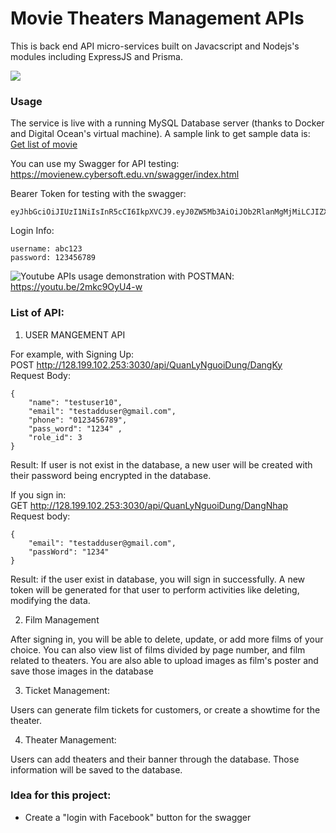 # Movie Theaters Management APIs

This is back end API micro-services built on Javacscript and Nodejs's modules including ExpressJS and Prisma.

![](https://media.npr.org/assets/img/2020/05/05/plazamarqueeduringclosure_custom-965476b67c1a760bdb3e16991ce8d65098605f62-s1100-c50.jpeg)


### Usage

The service is live with a running MySQL Database server (thanks to Docker and Digital Ocean's virtual machine). A sample link to get sample data is: [Get list of movie](http://128.199.102.253:3030/api/QuanLyPhim/LayDanhSachPhim)

You can use my Swagger for API testing: https://movienew.cybersoft.edu.vn/swagger/index.html

Bearer Token for testing with the swagger: 
  
```
eyJhbGciOiJIUzI1NiIsInR5cCI6IkpXVCJ9.eyJ0ZW5Mb3AiOiJOb2RlanMgMjMiLCJIZXRIYW5TdHJpbmciOiIyNC8wMS8yMDIzIiwiSGV0SGFuVGltZSI6IjE2NzQ1MTg0MDAwMDAiLCJuYmYiOjE2NTc2NDUyMDAsImV4cCI6MTY3NDY2NjAwMH0.tMpP9vQGyw0easJhkJFDbghtZNpnB7aQjlSyjqVoNRI
```
  
Login Info:
  
```
username: abc123
password: 123456789
```
  
![Youtube](https://img.shields.io/badge/YouTube-FF0000?style=flat&logo=youtube) APIs usage demonstration with POSTMAN: https://youtu.be/2mkc9OyU4-w

### List of API:  

1. USER MANGEMENT API  
  
For example, with Signing Up:  
POST http://128.199.102.253:3030/api/QuanLyNguoiDung/DangKy  
Request Body: 
  
```
{
    "name": "testuser10", 
    "email": "testadduser@gmail.com",
    "phone": "0123456789",
    "pass_word": "1234" ,
    "role_id": 3
}
```
  
Result: If user is not exist in the database, a new user will be created with their password being encrypted in the database.  
  
  
If you sign in:  
GET http://128.199.102.253:3030/api/QuanLyNguoiDung/DangNhap  
Request body: 
```
{
    "email": "testadduser@gmail.com",
    "passWord": "1234"
}
```

Result: if the user exist in database, you will sign in successfully. A new token will be generated for that user to perform activities like deleting, modifying the data.
  
2. Film Management  
    
After signing in, you will be able to delete, update, or add more films of your choice. You can also view list of films divided by page number, and film related to theaters. You are also able to upload images as film's poster and save those images in the database

3. Ticket Management:  

Users can generate film tickets for customers, or create a showtime for the theater.  
  
4. Theater Management:  
  
Users can add theaters and their banner through the database. Those information will be saved to the database.
  
### Idea for this project:  
- Create a "login with Facebook" button for the swagger  
